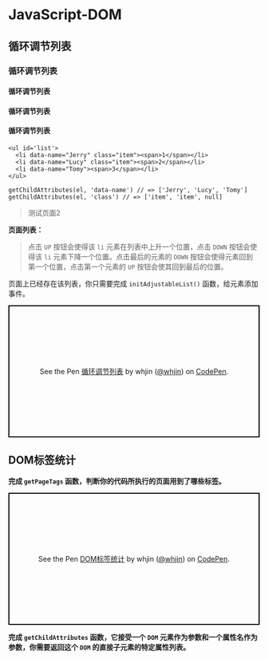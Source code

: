 # JavaScript-DOM #

## 循环调节列表 ##

### 循环调节列表 ###

#### 循环调节列表 ####

#### 循环调节列表 ####

#### 循环调节列表 ####

	<ul id='list'>
	  <li data-name="Jerry" class="item"><span>1</span></li>
	  <li data-name="Lucy" class="item"><span>2</span></li>
	  <li data-name="Tomy"><span>3</span></li>
	</ul>

	getChildAttributes(el, 'data-name') // => ['Jerry', 'Lucy', 'Tomy']
	getChildAttributes(el, 'class') // => ['item', 'item', null]

> 测试页面2

**页面列表：**

> 点击 `UP` 按钮会使得该 `li` 元素在列表中上升一个位置，点击 `DOWN` 按钮会使得该 `li` 元素下降一个位置。点击最后的元素的 `DOWN` 按钮会使得元素回到第一个位置，点击第一个元素的 `UP` 按钮会使其回到最后的位置。

页面上已经存在该列表，你只需要完成 `initAdjustableList()` 函数，给元素添加事件。    

<p class="codepen" data-height="265" data-theme-id="0" data-default-tab="js,result" data-user="whjin" data-slug-hash="gqPBMO" style="height: 265px; box-sizing: border-box; display: flex; align-items: center; justify-content: center; border: 2px solid black; margin: 1em 0; padding: 1em;" data-pen-title="循环调节列表">
  <span>See the Pen <a href="https://codepen.io/whjin/pen/gqPBMO/">
  循环调节列表</a> by whjin (<a href="https://codepen.io/whjin">@whjin</a>)
  on <a href="https://codepen.io">CodePen</a>.</span>
</p>
<script async src="https://static.codepen.io/assets/embed/ei.js"></script>

## 	DOM标签统计 ##

**完成 `getPageTags` 函数，判断你的代码所执行的页面用到了哪些标签。**

<p class="codepen" data-height="265" data-theme-id="0" data-default-tab="js" data-user="whjin" data-slug-hash="KJVGWm" style="height: 265px; box-sizing: border-box; display: flex; align-items: center; justify-content: center; border: 2px solid black; margin: 1em 0; padding: 1em;" data-pen-title="DOM标签统计">
  <span>See the Pen <a href="https://codepen.io/whjin/pen/KJVGWm/">
  DOM标签统计</a> by whjin (<a href="https://codepen.io/whjin">@whjin</a>)
  on <a href="https://codepen.io">CodePen</a>.</span>
</p>
<script async src="https://static.codepen.io/assets/embed/ei.js"></script>

**完成 `getChildAttributes` 函数，它接受一个 `DOM` 元素作为参数和一个属性名作为参数，你需要返回这个 `DOM` 的直接子元素的特定属性列表。**

